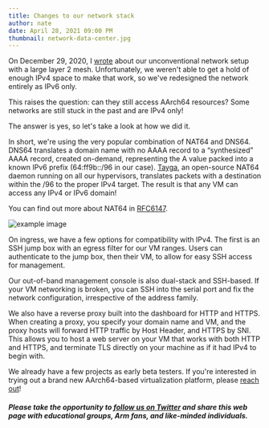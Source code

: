 ```yaml
---
title: Changes to our network stack
author: nate
date: April 28, 2021 09:00 PM
thumbnail: network-data-center.jpg
---
```


On December 29, 2020, I [wrote](https://aarch64.com/post/infrastructure-overview) about our unconventional network setup with a large layer 2 mesh. Unfortunately, we weren't able to get a hold of enough IPv4 space to make that work, so we've redesigned the network entirely as IPv6 only.

This raises the question: can they still access AArch64 resources? Some networks are still stuck in the past and are IPv4 only!

The answer is yes, so let's take a look at how we did it.

In short, we're using the very popular combination of NAT64 and DNS64. DNS64 translates a domain name with no AAAA record to a “synthesized” AAAA record, created on-demand, representing the A value packed into a known IPv6 prefix (64:ff9b::/96 in our case). [Tayga](http://www.litech.org/tayga/), an open-source NAT64 daemon running on all our hypervisors, translates packets with a destination within the /96 to the proper IPv4 target. The result is that any VM can access any IPv4 or IPv6 domain!

You can find out more about NAT64 in [RFC6147](https://tools.ietf.org/html/rfc6147).

<img src="../thumbnails/example.png" alt="example image">

On ingress, we have a few options for compatibility with IPv4. The first is an SSH jump box with an egress filter for our VM ranges. Users can authenticate to the jump box, then their VM, to allow for easy SSH access for management.

Our out-of-band management console is also dual-stack and SSH-based. If your VM networking is broken, you can SSH into the serial port and fix the network configuration, irrespective of the address family.

We also have a reverse proxy built into the dashboard for HTTP and HTTPS. When creating a proxy, you specify your domain name and VM, and the proxy hosts will forward HTTP traffic by Host Header, and HTTPS by SNI. This allows you to host a web server on your VM that works with both HTTP and HTTPS, and terminate TLS directly on your machine as if it had IPv4 to begin with.

We already have a few projects as early beta testers. If you're interested in trying out a brand new AArch64-based virtualization platform, please [reach out](https://aarch64.com/contact)!

##### Please take the opportunity to [follow us on Twitter](https://twitter.com/fosshostorg) and share this web page with educational groups, Arm fans, and like-minded individuals.
